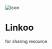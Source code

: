 ![Icon](https://user-images.githubusercontent.com/55833403/178490252-44eec3e2-14e8-4798-b640-a23826ee68a2.svg)

# Linkoo

for sharing resource

